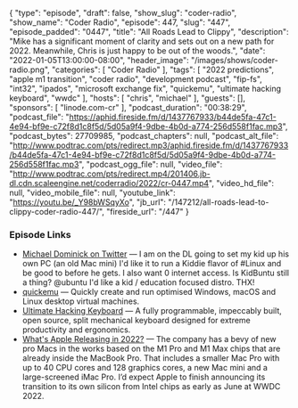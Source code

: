 {
  "type": "episode",
  "draft": false,
  "show_slug": "coder-radio",
  "show_name": "Coder Radio",
  "episode": 447,
  "slug": "447",
  "episode_padded": "0447",
  "title": "All Roads Lead to Clippy",
  "description": "Mike has a significant moment of clarity and sets out on a new path for 2022. Meanwhile, Chris is just happy to be out of the woods.",
  "date": "2022-01-05T13:00:00-08:00",
  "header_image": "/images/shows/coder-radio.png",
  "categories": [
    "Coder Radio"
  ],
  "tags": [
    "2022 predictions",
    "apple m1 transition",
    "coder radio",
    "development podcast",
    "fip-fs",
    "int32",
    "ipados",
    "microsoft exchange fix",
    "quickemu",
    "ultimate hacking keyboard",
    "wwdc"
  ],
  "hosts": [
    "chris",
    "michael"
  ],
  "guests": [],
  "sponsors": [
    "linode.com-cr"
  ],
  "podcast_duration": "00:38:29",
  "podcast_file": "https://aphid.fireside.fm/d/1437767933/b44de5fa-47c1-4e94-bf9e-c72f8d1c8f5d/5d05a9f4-9dbe-4b0d-a774-256d558f1fac.mp3",
  "podcast_bytes": 27709985,
  "podcast_chapters": null,
  "podcast_alt_file": "http://www.podtrac.com/pts/redirect.mp3/aphid.fireside.fm/d/1437767933/b44de5fa-47c1-4e94-bf9e-c72f8d1c8f5d/5d05a9f4-9dbe-4b0d-a774-256d558f1fac.mp3",
  "podcast_ogg_file": null,
  "video_file": "http://www.podtrac.com/pts/redirect.mp4/201406.jb-dl.cdn.scaleengine.net/coderradio/2022/cr-0447.mp4",
  "video_hd_file": null,
  "video_mobile_file": null,
  "youtube_link": "https://youtu.be/_Y98bWSqyXo",
  "jb_url": "/147212/all-roads-lead-to-clippy-coder-radio-447/",
  "fireside_url": "/447"
}


### Episode Links

  * [Michael Dominick on Twitter](https://twitter.com/dominucco/status/1477440229149908994 "Michael Dominick on Twitter") — I am on the DL going to set my kid up his own PC (an old Mac mini) I'd like it to run a Kiddie flavor of #Linux and be good to before he gets. I also want 0 internet access. Is KidBuntu still a thing? @ubuntu I'd like a kid / education focused distro. THX!
  * [quickemu](https://github.com/quickemu-project/quickemu "quickemu") — Quickly create and run optimised Windows, macOS and Linux desktop virtual machines. 
  * [Ultimate Hacking Keyboard](https://ultimatehackingkeyboard.com/ "Ultimate Hacking Keyboard") — A fully programmable, impeccably built, open source, split mechanical keyboard designed for extreme productivity and ergonomics.
  * [What's Apple Releasing in 2022?](https://www.bloomberg.com/news/newsletters/2022-01-02/what-s-apple-aapl-releasing-in-2022-iphone-14-airpods-pro-2-imac-pro-ipads-kxxmcej5 "What's Apple Releasing in 2022?") — The company has a bevy of new pro Macs in the works based on the M1 Pro and M1 Max chips that are already inside the MacBook Pro. That includes a smaller Mac Pro with up to 40 CPU cores and 128 graphics cores, a new Mac mini and a large-screened iMac Pro. I’d expect Apple to finish announcing its transition to its own silicon from Intel chips as early as June at WWDC 2022. 


